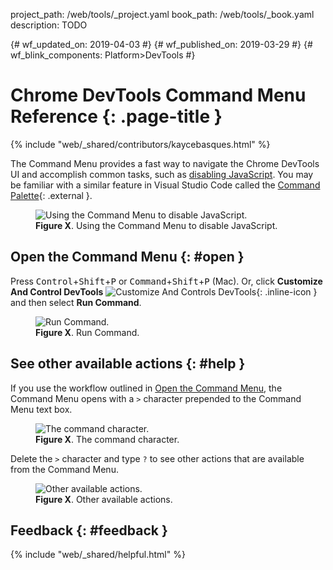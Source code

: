 project_path: /web/tools/_project.yaml
book_path: /web/tools/_book.yaml
description: TODO

{# wf_updated_on: 2019-04-03 #}
{# wf_published_on: 2019-03-29 #}
{# wf_blink_components: Platform>DevTools #}

# Chrome DevTools Command Menu Reference {: .page-title }

{% include "web/_shared/contributors/kaycebasques.html" %}

[VS]: https://code.visualstudio.com/docs/getstarted/userinterface#_command-palette

The Command Menu provides a fast way to navigate the Chrome DevTools UI and accomplish common tasks,
such as [disabling JavaScript](/web/tools/chrome-devtools/javascript/disable).
You may be familiar with a similar feature in Visual Studio Code called the [Command Palette][VS]{: .external }.

<figure>
  <img src="/web/tools/chrome-devtools/javascript/imgs/disable-javascript.png"
       alt="Using the Command Menu to disable JavaScript."/>
  <figcaption>
    <b>Figure X</b>. Using the Command Menu to disable JavaScript.
  </figcaption>
</figure>

## Open the Command Menu {: #open }

[mainmenu]: /web/tools/chrome-devtools/images/shared/main-menu.png

Press <kbd>Control</kbd>+<kbd>Shift</kbd>+<kbd>P</kbd> or
<kbd>Command</kbd>+<kbd>Shift</kbd>+<kbd>P</kbd> (Mac). Or, click **Customize And
Control DevTools** ![Customize And Controls DevTools][mainmenu]{: .inline-icon } and
then select **Run Command**.

<figure>
  <img src="/web/tools/chrome-devtools/command-menu/imgs/runcommand.png"
       alt="Run Command."/>
  <figcaption>
    <b>Figure X</b>. Run Command.
  </figcaption>
</figure>

## See other available actions {: #help }

If you use the workflow outlined in [Open the Command Menu](#open), the Command Menu opens
with a `>` character prepended to the Command Menu text box.

<figure>
  <img src="/web/tools/chrome-devtools/command-menu/imgs/commandcharacter.png"
       alt="The command character."/>
  <figcaption>
    <b>Figure X</b>. The command character.
  </figcaption>
</figure>

Delete the `>` character and type `?` to see other actions that are available from the Command Menu.

<figure>
  <img src="/web/tools/chrome-devtools/command-menu/imgs/actions.png"
       alt="Other available actions."/>
  <figcaption>
    <b>Figure X</b>. Other available actions.
  </figcaption>
</figure>

## Feedback {: #feedback }

{% include "web/_shared/helpful.html" %}
